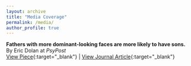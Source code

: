 ```yaml
---
layout: archive
title: "Media Coverage"
permalink: /media/
author_profile: true
---
```



**Fathers with more dominant-looking faces are more likely to have sons.** <br> By Eric Dolan at *PsyPost* <br> [View Piece](https://www.psypost.org/fathers-with-more-dominant-looking-faces-are-more-likely-to-have-sons/){:target="_blank"} | [View Journal Article](https://doi.org/10.1007/s40750-024-00254-1){:target="_blank"} 